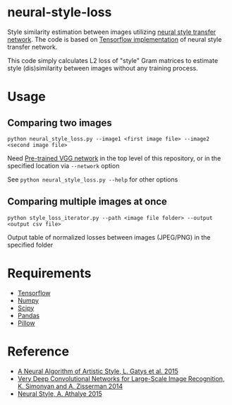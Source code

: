 # neural-style-loss
Style similarity estimation between images utilizing [neural style transfer network](https://arxiv.org/abs/1508.06576). The code is based on [Tensorflow implementation](https://github.com/anishathalye/neural-style) of neural style transfer network.

This code simply calculates L2 loss of "style" Gram matrices to estimate style (dis)similarity between images without any training process.

# Usage
## Comparing two images
```python neural_style_loss.py --image1 <first image file> --image2 <second image file>```

Need [Pre-trained VGG network](http://www.vlfeat.org/matconvnet/models/beta16/imagenet-vgg-verydeep-19.mat) in the top level of this repository, or in the specified location via ```--network``` option

See ```python neural_style_loss.py --help``` for other options

## Comparing multiple images at once
```python style_loss_iterator.py --path <image file folder> --output <output csv file>```

Output table of normalized losses between images (JPEG/PNG) in the specified folder

# Requirements
- [Tensorflow](https://www.tensorflow.org)
- [Numpy](http://www.numpy.org)
- [Scipy](https://www.scipy.org)
- [Pandas](http://pandas.pydata.org)
- [Pillow](https://python-pillow.org)

# Reference
- [A Neural Algorithm of Artistic Style, L. Gatys et al. 2015](https://arxiv.org/abs/1508.06576)
- [Very Deep Convolutional Networks for Large-Scale Image Recognition, K. Simonyan and A. Zisserman 2014](https://arxiv.org/pdf/1409.1556.pdf)
- [Neural Style, A. Athalye 2015](https://github.com/anishathalye/neural-style)
